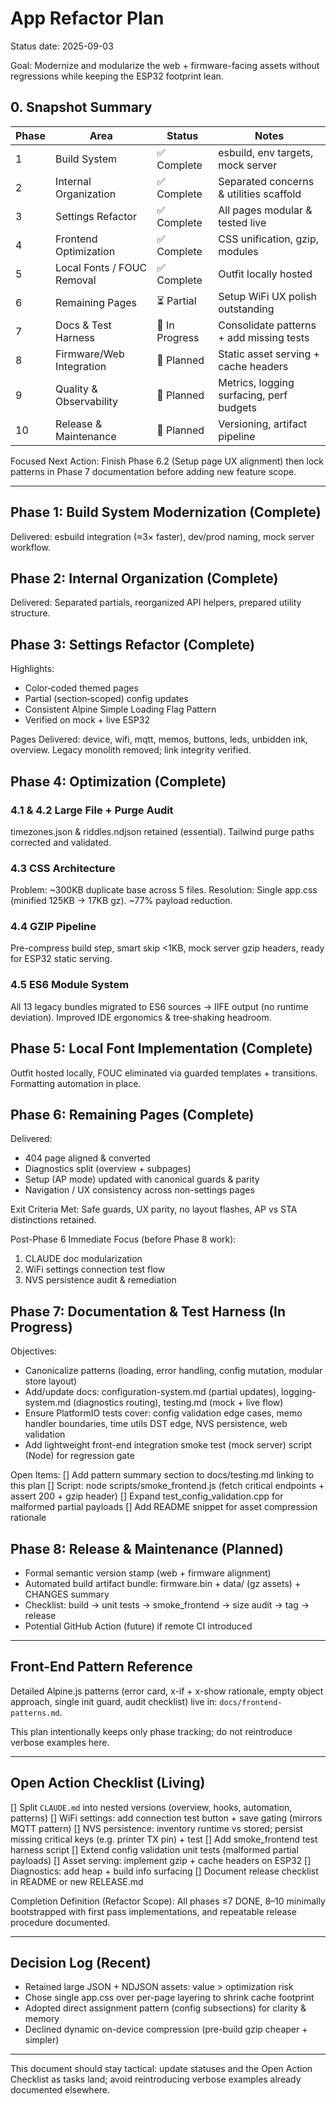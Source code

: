 # App Refactor Plan

Status date: 2025-09-03

Goal: Modernize and modularize the web + firmware-facing assets without regressions while keeping the ESP32 footprint lean.

## 0. Snapshot Summary

| Phase | Area | Status | Notes |
|-------|------|--------|-------|
| 1 | Build System | ✅ Complete | esbuild, env targets, mock server |
| 2 | Internal Organization | ✅ Complete | Separated concerns & utilities scaffold |
| 3 | Settings Refactor | ✅ Complete | All pages modular & tested live |
| 4 | Frontend Optimization | ✅ Complete | CSS unification, gzip, modules |
| 5 | Local Fonts / FOUC Removal | ✅ Complete | Outfit locally hosted |
| 6 | Remaining Pages | ⏳ Partial | Setup WiFi UX polish outstanding |
| 7 | Docs & Test Harness | 🚧 In Progress | Consolidate patterns + add missing tests |
| 8 | Firmware/Web Integration | 📝 Planned | Static asset serving + cache headers |
| 9 | Quality & Observability | 📝 Planned | Metrics, logging surfacing, perf budgets |
| 10 | Release & Maintenance | 📝 Planned | Versioning, artifact pipeline |

Focused Next Action: Finish Phase 6.2 (Setup page UX alignment) then lock patterns in Phase 7 documentation before adding new feature scope.

---

## Phase 1: Build System Modernization (Complete)
Delivered: esbuild integration (≈3× faster), dev/prod naming, mock server workflow.

## Phase 2: Internal Organization (Complete)
Delivered: Separated partials, reorganized API helpers, prepared utility structure.

## Phase 3: Settings Refactor (Complete)
Highlights:
* Color‑coded themed pages
* Partial (section‑scoped) config updates
* Consistent Alpine Simple Loading Flag Pattern
* Verified on mock + live ESP32

Pages Delivered: device, wifi, mqtt, memos, buttons, leds, unbidden ink, overview. Legacy monolith removed; link integrity verified.

## Phase 4: Optimization (Complete)

### 4.1 & 4.2 Large File + Purge Audit
timezones.json & riddles.ndjson retained (essential). Tailwind purge paths corrected and validated.

### 4.3 CSS Architecture
Problem: ~300KB duplicate base across 5 files.
Resolution: Single app.css (minified 125KB → 17KB gz). ~77% payload reduction.

### 4.4 GZIP Pipeline
Pre-compress build step, smart skip <1KB, mock server gzip headers, ready for ESP32 static serving.

### 4.5 ES6 Module System
All 13 legacy bundles migrated to ES6 sources → IIFE output (no runtime deviation). Improved IDE ergonomics & tree‑shaking headroom.

## Phase 5: Local Font Implementation (Complete)
Outfit hosted locally, FOUC eliminated via guarded templates + transitions. Formatting automation in place.

## Phase 6: Remaining Pages (Complete)
Delivered:
* 404 page aligned & converted
* Diagnostics split (overview + subpages)
* Setup (AP mode) updated with canonical guards & parity
* Navigation / UX consistency across non-settings pages

Exit Criteria Met: Safe guards, UX parity, no layout flashes, AP vs STA distinctions retained.

Post-Phase 6 Immediate Focus (before Phase 8 work):
1. CLAUDE doc modularization
2. WiFi settings connection test flow
3. NVS persistence audit & remediation

## Phase 7: Documentation & Test Harness (In Progress)
Objectives:
* Canonicalize patterns (loading, error handling, config mutation, modular store layout)
* Add/update docs: configuration-system.md (partial updates), logging-system.md (diagnostics routing), testing.md (mock + live flow)
* Ensure PlatformIO tests cover: config validation edge cases, memo handler boundaries, time utils DST edge, NVS persistence, web validation
* Add lightweight front-end integration smoke test (mock server) script (Node) for regression gate

Open Items:
[] Add pattern summary section to docs/testing.md linking to this plan
[] Script: node scripts/smoke_frontend.js (fetch critical endpoints + assert 200 + gzip header)
[] Expand test_config_validation.cpp for malformed partial payloads
[] Add README snippet for asset compression rationale

## Phase 8: Release & Maintenance (Planned)
* Formal semantic version stamp (web + firmware alignment)
* Automated build artifact bundle: firmware.bin + data/ (gz assets) + CHANGES summary
* Checklist: build → unit tests → smoke_frontend → size audit → tag → release
* Potential GitHub Action (future) if remote CI introduced

---

## Front-End Pattern Reference

Detailed Alpine.js patterns (error card, x-if + x-show rationale, empty object approach, single init guard, audit checklist) live in: `docs/frontend-patterns.md`.

This plan intentionally keeps only phase tracking; do not reintroduce verbose examples here.

---

## Open Action Checklist (Living)
[] Split `CLAUDE.md` into nested versions (overview, hooks, automation, patterns)
[] WiFi settings: add connection test button + save gating (mirrors MQTT pattern)
[] NVS persistence: inventory runtime vs stored; persist missing critical keys (e.g. printer TX pin) + test
[] Add smoke_frontend test harness script
[] Extend config validation unit tests (malformed partial payloads)
[] Asset serving: implement gzip + cache headers on ESP32
[] Diagnostics: add heap + build info surfacing
[] Document release checklist in README or new RELEASE.md

Completion Definition (Refactor Scope): All phases ≤7 DONE, 8–10 minimally bootstrapped with first pass implementations, and repeatable release procedure documented.

---

## Decision Log (Recent)
* Retained large JSON + NDJSON assets: value > optimization risk
* Chose single app.css over per-page layering to shrink cache footprint
* Adopted direct assignment pattern (config subsections) for clarity & memory
* Declined dynamic on-device compression (pre-build gzip cheaper + simpler)

---

This document should stay tactical: update statuses and the Open Action Checklist as tasks land; avoid reintroducing verbose examples already documented elsewhere.

